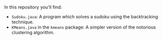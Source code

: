 In this repository you'll find:
- `Sudoku.java`:
    A program which solves a sudoku using the backtracking technique.
- `KMeans.java` in the `kmeans` package:
    A simpler version of the notorious clustering algorithm.